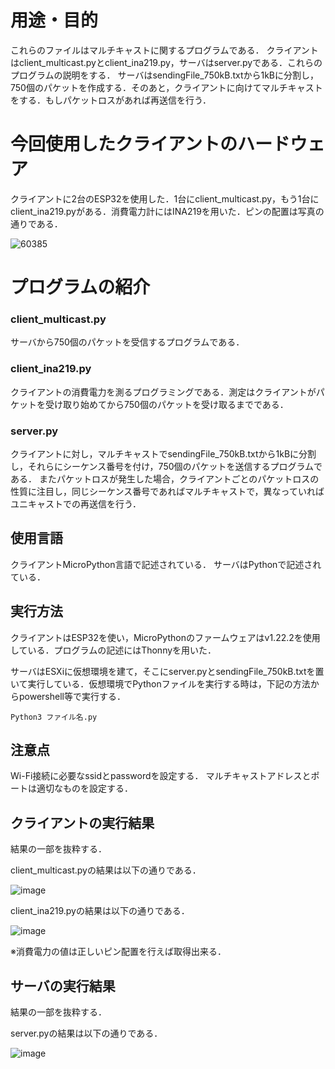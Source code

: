 # 用途・目的

これらのファイルはマルチキャストに関するプログラムである．
クライアントはclient_multicast.pyとclient_ina219.py，サーバはserver.pyである．これらのプログラムの説明をする．
サーバはsendingFile_750kB.txtから1kBに分割し，750個のパケットを作成する．そのあと，クライアントに向けてマルチキャストをする．もしパケットロスがあれば再送信を行う．

# 今回使用したクライアントのハードウェア

クライアントに2台のESP32を使用した．1台にclient_multicast.py，もう1台にclient_ina219.pyがある．消費電力計にはINA219を用いた．ピンの配置は写真の通りである．

![60385](https://github.com/user-attachments/assets/66e1658a-e784-468d-8b47-be1053069c8d)


# プログラムの紹介

### client_multicast.py
サーバから750個のパケットを受信するプログラムである．

### client_ina219.py
クライアントの消費電力を測るプログラミングである．測定はクライアントがパケットを受け取り始めてから750個のパケットを受け取るまでである．


### server.py
クライアントに対し，マルチキャストでsendingFile_750kB.txtから1kBに分割し，それらにシーケンス番号を付け，750個のパケットを送信するプログラムである．
またパケットロスが発生した場合，クライアントごとのパケットロスの性質に注目し，同じシーケンス番号であればマルチキャストで，異なっていればユニキャストでの再送信を行う．


## 使用言語
クライアントMicroPython言語で記述されている．
サーバはPythonで記述されている．

## 実行方法

クライアントはESP32を使い，MicroPythonのファームウェアはv1.22.2を使用している．プログラムの記述にはThonnyを用いた．

サーバはESXiに仮想環境を建て，そこにserver.pyとsendingFile_750kB.txtを置いて実行している．仮想環境でPythonファイルを実行する時は，下記の方法からpowershell等で実行する．
```
Python3 ファイル名.py
```

## 注意点
Wi-Fi接続に必要なssidとpasswordを設定する．
マルチキャストアドレスとポートは適切なものを設定する．

## クライアントの実行結果

結果の一部を抜粋する．

client_multicast.pyの結果は以下の通りである．

![image](https://github.com/user-attachments/assets/17ce67c3-87c4-4635-885e-b24e1b5319c9)

client_ina219.pyの結果は以下の通りである．

![image](https://github.com/user-attachments/assets/c6ec4887-ecb5-4beb-ac44-90f3da1ae982)

※消費電力の値は正しいピン配置を行えば取得出来る．




## サーバの実行結果
結果の一部を抜粋する．

server.pyの結果は以下の通りである．

![image](https://github.com/user-attachments/assets/e91ad22e-3f51-42e3-8160-96190bbd833b)







